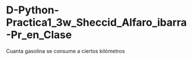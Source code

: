 # D-Python-Practica1_3w_Sheccid_Alfaro_ibarra-Pr_en_Clase
Cuanta gasolina se consume a ciertos kilómetros  
